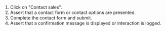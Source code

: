 1. Click on "Contact sales".
2. Assert that a contact form or contact options are presented.
3. Complete the contact form and submit.
4. Assert that a confirmation message is displayed or interaction is logged.